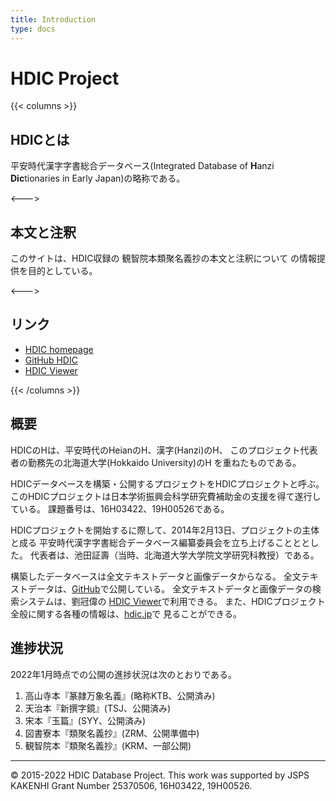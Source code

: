 ```yaml
---
title: Introduction
type: docs
---
```


# HDIC Project

{{< columns >}}
## HDICとは

平安時代漢字字書総合データベース(Integrated Database of **H**anzi **Dic**tionaries in Early Japan)の略称である。

<--->

## 本文と注釈

このサイトは、HDIC収録の
観智院本類聚名義抄の本文と注釈について
の情報提供を目的としている。

<--->
## リンク

- [HDIC homepage](https://hdic.jp)
- [GitHub HDIC](https://github.com/shikeda/HDIC)
- [HDIC Viewer](http://viewer.hdic.jp)

{{< /columns >}}


## 概要

HDICのHは、平安時代のHeianのH、漢字(Hanzi)のH、
このプロジェクト代表者の勤務先の北海道大学(Hokkaido University)のH
を重ねたものである。

HDICデータベースを構築・公開するプロジェクトをHDICプロジェクトと呼ぶ。
このHDICプロジェクトは日本学術振興会科学研究費補助金の支援を得て遂行している。
課題番号は、16H03422、19H00526である。

HDICプロジェクトを開始するに際して、2014年2月13日、プロジェクトの主体と成る
平安時代漢字字書総合データベース編纂委員会を立ち上げることととした。
代表者は、池田証壽（当時、北海道大学大学院文学研究科教授）である。

構築したデータベースは全文テキストデータと画像データからなる。
全文テキストデータは、[GitHub](https://github.com/shikeda/HDIC)で公開している。
全文テキストデータと画像データの検索システムは、劉冠偉の
[HDIC Viewer](https://viewer.hdic.jp)で利用できる。
また、HDICプロジェクト全般に関する各種の情報は、[hdic.jp](https://hdic.jp)で
見ることができる。

## 進捗状況

2022年1月時点での公開の進捗状況は次のとおりである。

1. 高山寺本『篆隷万象名義』(略称KTB、公開済み)
2. 天治本『新撰字鏡』(TSJ、公開済み)
2. 宋本『玉篇』(SYY、公開済み)
3. 図書寮本『類聚名義抄』(ZRM、公開準備中)
4. 観智院本『類聚名義抄』(KRM、一部公開)


---------------
© 2015-2022  HDIC Database Project.  This work was supported by JSPS KAKENHI Grant Number 25370506, 16H03422, 19H00526.